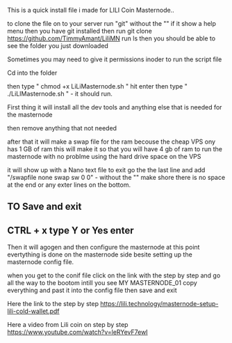 This is a quick install file i made for LILI Coin Masternode..

to clone the file on to your server run "git" without the "" if it show a help menu then you have git installed then run 
git clone https://github.com/TimmyAmant/LiliMN 
run ls then you should be able to see the folder you just downloaded

Sometimes you may need to give it permissions inoder to run the script file

Cd into the folder 

then type " chmod +x LiLiMasternode.sh " hit enter 
then type " ./LiLIMasternode.sh " - it should run. 

First thing it will install all the dev tools and anything else that is needed for the masternode 

then remove anything that not needed 

after that it will make a swap file for the ram becouse the cheap VPS ony has 1 GB of ram this will make it so that you will 
have 4 gb of ram to run the masternode with no problme using the hard drive space on the VPS


it will show up with a Nano text file to exit go the the last line and add "/swapfile none swap sw 0 0" - without the "" make shore 
there is no space at the end or any exter lines on the bottom. 

TO Save and exit 
-----------------
CTRL + x 
type Y or Yes enter 
----------------

Then it will agogen and then configure the masternode 
at this point evertything is done on the masternode side besite setting up the masternode config file. 

when you get to the conif file click on the link with the step by step and go all the way to the bootom intill you see
MY MASTERNODE_01 copy everything and past it into the config file then save and exit



Here the link to the step by step 
https://lili.technology/masternode-setup-lili-cold-wallet.pdf

Here a video from Lili coin on step by step 
https://www.youtube.com/watch?v=leRYevF7ewI

